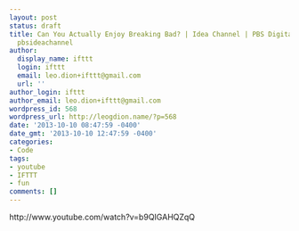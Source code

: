 ```yaml
---
layout: post
status: draft
title: Can You Actually Enjoy Breaking Bad? | Idea Channel | PBS Digital Studios by
  pbsideachannel
author:
  display_name: ifttt
  login: ifttt
  email: leo.dion+ifttt@gmail.com
  url: ''
author_login: ifttt
author_email: leo.dion+ifttt@gmail.com
wordpress_id: 568
wordpress_url: http://leogdion.name/?p=568
date: '2013-10-10 08:47:59 -0400'
date_gmt: '2013-10-10 12:47:59 -0400'
categories:
- Code
tags:
- youtube
- IFTTT
- fun
comments: []
---
```

<p>http:&#47;&#47;www.youtube.com&#47;watch?v=b9QIGAHQZqQ</p>

